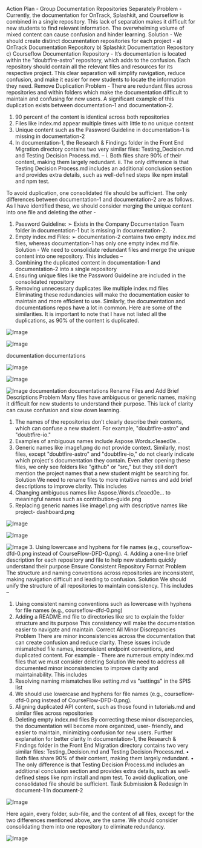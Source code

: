 Action Plan -
Group Documentation Repositories Separately
Problem -
Currently, the documentation for OnTrack, Splashkit, and Courseflow is combined in a
single repository. This lack of separation makes it difficult for new students to find
relevant information. The overwhelming volume of mixed content can cause confusion
and hinder learning.
Solution -
We should create distinct documentation repositories for each project -
a) OnTrack Documentation Repository
b) Splashkit Documentation Repository
c) Courseflow Documentation Repository - It’s documentation is located within the
"doubtfire-astro" repository, which adds to the confusion.
Each repository should contain all the relevant files and resources for its respective
project. This clear separation will simplify navigation, reduce confusion, and make it
easier for new students to locate the information they need.
Remove Duplication
Problem -
There are redundant files across repositories and within folders which make the
documentation difficult to maintain and confusing for new users. A significant example
of this duplication exists between documentation-1 and documentation-2.
1. 90 percent of the content is identical across both repositories
2. Files like index.md appear multiple times with little to no unique content
3. Unique content such as the Password Guideline in documentation-1 is missing in
documentation-2
4. In documentation-1, the Research & Findings folder in the Front End Migration
directory contains two very similar files: Testing\_Decision.md and Testing Decision
Process.md. –
i.
Both files share 90% of their content, making them largely redundant.
ii.
The only difference is that Testing Decision Process.md includes an additional conclusion
section and provides extra details, such as well-defined steps like npm install and npm
test.

To avoid duplication, one consolidated file should be sufficient.
The only differences between documentation-1 and documentation-2 are as follows. As I have
identified these, we should consider merging the unique content into one file and deleting the
other -
1. Password Guideline:
➢ Exists in the Company Documentation Team folder in documentation-1 but is
missing in documentation-2.
2. Empty index.md Files:
➢ documentation-2 contains two empty index.md files, whereas documentation-1
has only one empty index.md file.
Solution -
We need to consolidate redundant files and merge the unique content into one
repository. This includes –
1. Combining the duplicated content in documentation-1 and documentation-2 into a
single repository
2. Ensuring unique files like the Password Guideline are included in the consolidated
repository
3. Removing unnecessary duplicates like multiple index.md files
Eliminating these redundancies will make the documentation easier to maintain and more
efficient to use.
Similarly, the documentation and documentations repos have a lot in common. Here are some
of the similarities. It is important to note that I have not listed all the duplications, as 90% of the
content is duplicated.

![Image](images/page2_img1.png)

![Image](images/page2_img2.png)

documentation
documentations

![Image](images/page3_img1.png)

![Image](images/page3_img2.png)

![Image](images/page3_img3.png)
documentation
documentations
Rename Files and Add Brief Descriptions
Problem
Many files have ambiguous or generic names, making it difficult for new students to
understand their purpose. This lack of clarity can cause confusion and slow down
learning.
1. The names of the repositories don’t clearly describe their contents, which can confuse a
new student. For example, "doubtfire-astro" and "doubtfire-io."
2. Examples of ambiguous names include Aspose.Words.c1eaed0e...
3. Generic names like image1.png do not provide context.
Similarly, most files, except "doubtfire-astro" and "doubtfire-io," do not clearly indicate which
project's documentation they contain. Even after opening these files, we only see folders like
"github" or "src," but they still don’t mention the project names that a new student might be
searching for.
Solution
We need to rename files to more intuitive names and add brief descriptions to improve
clarity. This includes
1. Changing ambiguous names like Aspose.Words.c1eaed0e... to meaningful names such as
contribution-guide.png
2. Replacing generic names like image1.png with descriptive names like project-
dashboard.png

![Image](images/page4_img1.png)

![Image](images/page4_img2.png)

![Image](images/page4_img3.png)
3. Using lowercase and hyphens for file names (e.g., courseflow-dfd-0.png instead of
CourseFlow-DFD-0.png).
4. Adding a one-line brief description for each repository and file to help new students
quickly understand their purpose
Ensure Consistent Repository Format
Problem
The structure and naming conventions across repositories are inconsistent, making
navigation difficult and leading to confusion.
Solution
We should unify the structure of all repositories to maintain consistency. This includes –
1. Using consistent naming conventions such as lowercase with hyphens for file names
(e.g., courseflow-dfd-0.png)
2. Adding a README.md file to directories like src to explain the folder structure and its
purpose
This consistency will make the documentation easier to navigate and maintain.
Correct All Minor Discrepancies
Problem
There are minor inconsistencies across the documentation that can create confusion and reduce
clarity. These issues include mismatched file names, inconsistent endpoint conventions, and
duplicated content. For example - There are numerous empty index.md files that we must
consider deleting
Solution
We need to address all documented minor inconsistencies to improve clarity and
maintainability. This includes
1. Resolving naming mismatches like setting.md vs "settings" in the SPIS list
2. We should use lowercase and hyphens for file names (e.g., courseflow-dfd-0.png instead
of CourseFlow-DFD-0.png).
3. Aligning duplicated API content, such as those found in tutorials.md and similar files
across repositories
4. Deleting empty index.md files
By correcting these minor discrepancies, the documentation will become more organized, user-
friendly, and easier to maintain, minimizing confusion for new users.
Further explanation for better clarity
In documentation-1, the Research & Findings folder in the Front End Migration directory
contains two very similar files: Testing\_Decision.md and Testing Decision Process.md.
•
Both files share 90% of their content, making them largely redundant.
•
The only difference is that Testing Decision Process.md includes an additional conclusion
section and provides extra details, such as well-defined steps like npm install and npm
test.
To avoid duplication, one consolidated file should be sufficient.
Task Submission & Redesign
In document-1
In document-2

![Image](images/page6_img1.png)

Here again, every folder, sub-file, and the content of all files, except for the two differences
mentioned above, are the same. We should consider consolidating them into one repository to
eliminate redundancy.

![Image](images/page7_img1.png)
